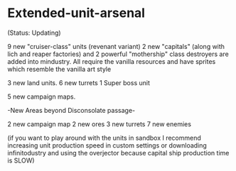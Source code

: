 # Extended-unit-arsenal

(Status: Updating)

9 new "cruiser-class" units (revenant variant)
2 new "capitals" (along with lich and reaper factories)
and 2 powerful "mothership" class destroyers are added into 
mindustry. All require the vanilla resources and have sprites which 
resemble the vanilla art style 

3 new land units.
6 new turrets
1 Super boss unit

5 new campaign maps.

-New Areas beyond Disconsolate passage-

2 new campaign map
2 new ores
3 new turrets
7 new enemies

(if you want to play around with the units in sandbox
I recommend increasing unit production
speed in custom settings or downloading infinitodustry and using the 
overjector because capital ship production time
is SLOW)



